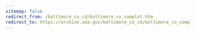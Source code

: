 ```yaml
---
sitemap: false 
redirect_from: /baltimore_co_cd/baltimore_co_complnt.htm 
redirect_to: https://archive.ada.gov/baltimore_co_cd/baltimore_co_complnt.htm 
---
```

